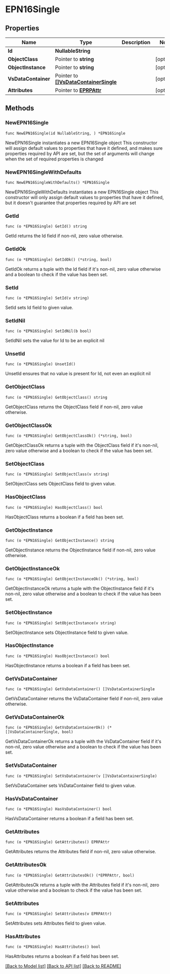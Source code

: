 # EPN16Single

## Properties

Name | Type | Description | Notes
------------ | ------------- | ------------- | -------------
**Id** | **NullableString** |  | 
**ObjectClass** | Pointer to **string** |  | [optional] 
**ObjectInstance** | Pointer to **string** |  | [optional] 
**VsDataContainer** | Pointer to [**[]VsDataContainerSingle**](VsDataContainerSingle.md) |  | [optional] 
**Attributes** | Pointer to [**EPRPAttr**](EP_RP-Attr.md) |  | [optional] 

## Methods

### NewEPN16Single

`func NewEPN16Single(id NullableString, ) *EPN16Single`

NewEPN16Single instantiates a new EPN16Single object
This constructor will assign default values to properties that have it defined,
and makes sure properties required by API are set, but the set of arguments
will change when the set of required properties is changed

### NewEPN16SingleWithDefaults

`func NewEPN16SingleWithDefaults() *EPN16Single`

NewEPN16SingleWithDefaults instantiates a new EPN16Single object
This constructor will only assign default values to properties that have it defined,
but it doesn't guarantee that properties required by API are set

### GetId

`func (o *EPN16Single) GetId() string`

GetId returns the Id field if non-nil, zero value otherwise.

### GetIdOk

`func (o *EPN16Single) GetIdOk() (*string, bool)`

GetIdOk returns a tuple with the Id field if it's non-nil, zero value otherwise
and a boolean to check if the value has been set.

### SetId

`func (o *EPN16Single) SetId(v string)`

SetId sets Id field to given value.


### SetIdNil

`func (o *EPN16Single) SetIdNil(b bool)`

 SetIdNil sets the value for Id to be an explicit nil

### UnsetId
`func (o *EPN16Single) UnsetId()`

UnsetId ensures that no value is present for Id, not even an explicit nil
### GetObjectClass

`func (o *EPN16Single) GetObjectClass() string`

GetObjectClass returns the ObjectClass field if non-nil, zero value otherwise.

### GetObjectClassOk

`func (o *EPN16Single) GetObjectClassOk() (*string, bool)`

GetObjectClassOk returns a tuple with the ObjectClass field if it's non-nil, zero value otherwise
and a boolean to check if the value has been set.

### SetObjectClass

`func (o *EPN16Single) SetObjectClass(v string)`

SetObjectClass sets ObjectClass field to given value.

### HasObjectClass

`func (o *EPN16Single) HasObjectClass() bool`

HasObjectClass returns a boolean if a field has been set.

### GetObjectInstance

`func (o *EPN16Single) GetObjectInstance() string`

GetObjectInstance returns the ObjectInstance field if non-nil, zero value otherwise.

### GetObjectInstanceOk

`func (o *EPN16Single) GetObjectInstanceOk() (*string, bool)`

GetObjectInstanceOk returns a tuple with the ObjectInstance field if it's non-nil, zero value otherwise
and a boolean to check if the value has been set.

### SetObjectInstance

`func (o *EPN16Single) SetObjectInstance(v string)`

SetObjectInstance sets ObjectInstance field to given value.

### HasObjectInstance

`func (o *EPN16Single) HasObjectInstance() bool`

HasObjectInstance returns a boolean if a field has been set.

### GetVsDataContainer

`func (o *EPN16Single) GetVsDataContainer() []VsDataContainerSingle`

GetVsDataContainer returns the VsDataContainer field if non-nil, zero value otherwise.

### GetVsDataContainerOk

`func (o *EPN16Single) GetVsDataContainerOk() (*[]VsDataContainerSingle, bool)`

GetVsDataContainerOk returns a tuple with the VsDataContainer field if it's non-nil, zero value otherwise
and a boolean to check if the value has been set.

### SetVsDataContainer

`func (o *EPN16Single) SetVsDataContainer(v []VsDataContainerSingle)`

SetVsDataContainer sets VsDataContainer field to given value.

### HasVsDataContainer

`func (o *EPN16Single) HasVsDataContainer() bool`

HasVsDataContainer returns a boolean if a field has been set.

### GetAttributes

`func (o *EPN16Single) GetAttributes() EPRPAttr`

GetAttributes returns the Attributes field if non-nil, zero value otherwise.

### GetAttributesOk

`func (o *EPN16Single) GetAttributesOk() (*EPRPAttr, bool)`

GetAttributesOk returns a tuple with the Attributes field if it's non-nil, zero value otherwise
and a boolean to check if the value has been set.

### SetAttributes

`func (o *EPN16Single) SetAttributes(v EPRPAttr)`

SetAttributes sets Attributes field to given value.

### HasAttributes

`func (o *EPN16Single) HasAttributes() bool`

HasAttributes returns a boolean if a field has been set.


[[Back to Model list]](../README.md#documentation-for-models) [[Back to API list]](../README.md#documentation-for-api-endpoints) [[Back to README]](../README.md)


